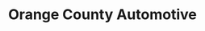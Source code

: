 ---
title: "Orange County Automotive"
url: /pine-island/orange-county-automotive/
shop: car repair
---
